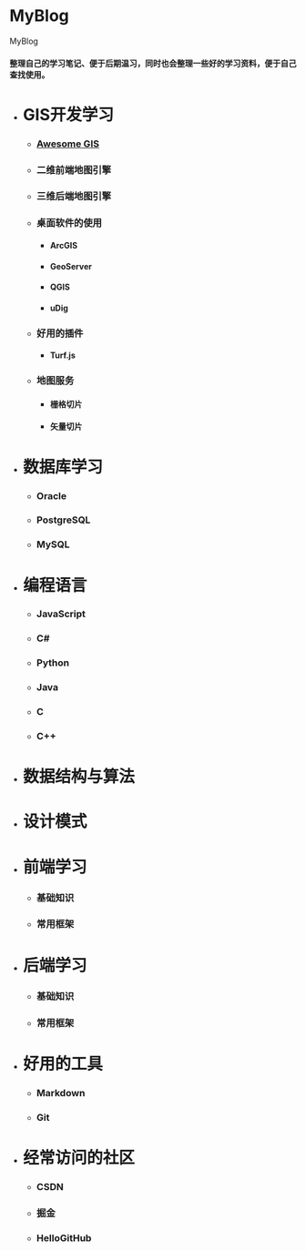 # MyBlog
MyBlog

#### 整理自己的学习笔记、便于后期温习，同时也会整理一些好的学习资料，便于自己查找使用。

- # GIS开发学习
    - ###  [Awesome GIS](https://github.com/sshuair/awesome-gis#geographic-information-system-software)
    - ### 二维前端地图引擎
    - ### 三维后端地图引擎
    - ### 桌面软件的使用
        - #### ArcGIS
        - #### GeoServer
        - #### QGIS
        - #### uDig
    - ### 好用的插件
        - #### Turf.js
    - ### 地图服务
        - #### 栅格切片
        - #### 矢量切片
        
- # 数据库学习
    - ### Oracle
    - ### PostgreSQL
    - ### MySQL

- # 编程语言
    - ### JavaScript
    - ### C#
    - ### Python
    - ### Java
    - ### C
    - ### C++ 

- # 数据结构与算法


- # 设计模式


- # 前端学习
    - ### 基础知识
    - ### 常用框架


- # 后端学习
    - ### 基础知识
    - ### 常用框架

- # 好用的工具
    - ### Markdown
    - ### Git

- # 经常访问的社区
    - ### CSDN
    - ### 掘金
    - ### HelloGitHub


